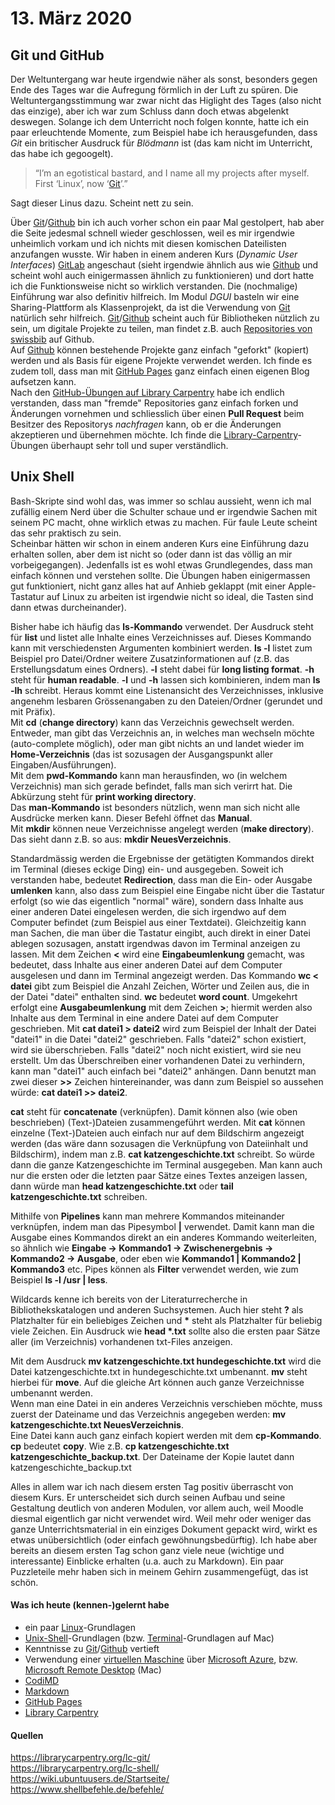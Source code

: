 # 13. März 2020
## Git und GitHub
Der Weltuntergang war heute irgendwie näher als sonst, besonders gegen Ende des Tages war die Aufregung förmlich in der Luft zu spüren. Die Weltuntergangsstimmung war zwar nicht das Higlight des Tages (also nicht das einzige), aber ich war zum Schluss dann doch etwas abgelenkt deswegen. Solange ich dem Unterricht noch folgen konnte, hatte ich ein paar erleuchtende Momente, zum Beispiel habe ich herausgefunden, dass *Git* ein britischer Ausdruck für *Blödmann* ist (das kam nicht im Unterricht, das habe ich gegoogelt).
>“I’m an egotistical bastard, and I name all my projects after myself. First ‘Linux’, now ‘[Git](https://de.wikipedia.org/wiki/Git)’.” 

Sagt dieser Linus dazu. Scheint nett zu sein.

Über [Git](https://git-scm.com)/[Github](https://github.com) bin ich auch vorher schon ein paar Mal gestolpert, hab aber die Seite jedesmal schnell wieder geschlossen, weil es mir irgendwie unheimlich vorkam und ich nichts mit diesen komischen Dateilisten anzufangen wusste. Wir haben in einem anderen Kurs (*Dynamic User Interfaces*) [GitLab](https://about.gitlab.com) angeschaut (sieht irgendwie ähnlich aus wie [Github](https://github.com) und scheint wohl auch einigermassen ähnlich zu funktionieren) und dort hatte ich die Funktionsweise nicht so wirklich verstanden. Die (nochmalige) Einführung war also definitiv hilfreich. Im Modul *DGUI* basteln wir eine Sharing-Plattform als Klassenprojekt, da ist die Verwendung von [Git](https://git-scm.com) natürlich sehr hilfreich. [Git](https://git-scm.com)/[Github](https://github.com) scheint auch für Bibliotheken nützlich zu sein, um digitale Projekte zu teilen, man findet z.B. auch [Repositories von swissbib](https://github.com/swissbib) auf Github.  
Auf [Github](https://github.com) können bestehende Projekte ganz einfach "geforkt" (kopiert) werden und als Basis für eigene Projekte verwendet werden. Ich finde es zudem toll, dass man mit [GitHub Pages](https://pages.github.com) ganz einfach einen eigenen Blog aufsetzen kann.  
Nach den [GitHub-Übungen auf Library Carpentry](https://librarycarpentry.org/lc-git/) habe ich endlich verstanden, dass man "fremde" Repositories ganz einfach forken und Änderungen vornehmen und schliesslich über einen **Pull Request** beim Besitzer des Repositorys *nachfragen* kann, ob er die Änderungen akzeptieren und übernehmen möchte. Ich finde die [Library-Carpentry](https://librarycarpentry.org)-Übungen überhaupt sehr toll und super verständlich.

## Unix Shell
Bash-Skripte sind wohl das, was immer so schlau aussieht, wenn ich mal zufällig einem Nerd über die Schulter schaue und er irgendwie Sachen mit seinem PC macht, ohne wirklich etwas zu machen. Für faule Leute scheint das sehr praktisch zu sein.  
Scheinbar hätten wir schon in einem anderen Kurs eine Einführung dazu erhalten sollen, aber dem ist nicht so (oder dann ist das völlig an mir vorbeigegangen). Jedenfalls ist es wohl etwas Grundlegendes, dass man einfach können und verstehen sollte. Die Übungen haben einigermassen gut funktioniert, nicht ganz alles hat auf Anhieb geklappt (mit einer Apple-Tastatur auf Linux zu arbeiten ist irgendwie nicht so ideal, die Tasten sind dann etwas durcheinander).   

Bisher habe ich häufig das **ls-Kommando** verwendet. Der Ausdruck steht für **list** und listet alle Inhalte eines Verzeichnisses auf. Dieses Kommando kann mit verschiedensten Argumenten kombiniert werden. **ls -l** listet zum Beispiel pro Datei/Ordner weitere Zusatzinformationen auf (z.B. das Erstellungsdatum eines Ordners). **-l** steht dabei für **long listing format**. **-h** steht für **human readable**. **-l** und **-h** lassen sich kombinieren, indem man **ls -lh** schreibt. Heraus kommt eine Listenansicht des Verzeichnisses, inklusive angenehm lesbaren Grössenangaben zu den Dateien/Ordner (gerundet und mit Präfix).  
Mit **cd** (**change directory**) kann das Verzeichnis gewechselt werden. Entweder, man gibt das Verzeichnis an, in welches man wechseln möchte (auto-complete möglich), oder man gibt nichts an und landet wieder im **Home-Verzeichnis** (das ist sozusagen der Ausgangspunkt aller Eingaben/Ausführungen).  
Mit dem **pwd-Kommando** kann man herausfinden, wo (in welchem Verzeichnis) man sich gerade befindet, falls man sich verirrt hat. Die Abkürzung steht für **print working directory**.  
Das **man-Kommando** ist besonders nützlich, wenn man sich nicht alle Ausdrücke merken kann. Dieser Befehl öffnet das **Manual**.  
Mit **mkdir** können neue Verzeichnisse angelegt werden (**make directory**). Das sieht dann z.B. so aus: **mkdir NeuesVerzeichnis**.  

Standardmässig werden die Ergebnisse der getätigten Kommandos direkt im Terminal (dieses eckige Ding) ein- und ausgegeben.
Soweit ich verstanden habe, bedeutet **Redirection**, dass man die Ein- oder Ausgabe **umlenken** kann, also dass zum Beispiel eine Eingabe nicht über die Tastatur erfolgt (so wie das eigentlich "normal" wäre), sondern dass Inhalte aus einer anderen Datei eingelesen werden, die sich irgendwo auf dem Computer befindet (zum Beispiel aus einer Textdatei). Gleichzeitig kann man Sachen, die man über die Tastatur eingibt, auch direkt in einer Datei ablegen sozusagen, anstatt irgendwas davon im Terminal anzeigen zu lassen. Mit dem Zeichen **<** wird eine **Eingabeumlenkung** gemacht, was bedeutet, dass Inhalte aus einer anderen Datei auf dem Computer ausgelesen und dann im Terminal angezeigt werden. Das Kommando **wc < datei** gibt zum Beispiel die Anzahl Zeichen, Wörter und Zeilen aus, die in der Datei "datei" enthalten sind. **wc** bedeutet **word count**.
Umgekehrt erfolgt eine **Ausgabeumlenkung** mit dem Zeichen **>**; hiermit werden also Inhalte aus dem Terminal in eine andere Datei auf dem Computer geschrieben. Mit **cat datei1 > datei2** wird zum Beispiel der Inhalt der Datei "datei1" in die Datei "datei2" geschrieben. Falls "datei2" schon existiert, wird sie überschrieben. Falls "datei2" noch nicht existiert, wird sie neu erstellt. Um das Überschreiben einer vorhandenen Datei zu verhindern, kann man "datei1" auch einfach bei "datei2" anhängen. Dann benutzt man zwei dieser **>>** Zeichen hintereinander, was dann zum Beispiel so aussehen würde: **cat datei1 >> datei2**.  

**cat** steht für **concatenate** (verknüpfen). Damit können also (wie oben beschrieben) (Text-)Dateien zusammengeführt werden. Mit **cat** können einzelne (Text-)Dateien auch einfach nur auf dem Bildschirm angezeigt werden (das wäre dann sozusagen die Verknüpfung von Dateiinhalt und Bildschirm), indem man z.B. **cat katzengeschichte.txt** schreibt. So würde dann die ganze Katzengeschichte im Terminal ausgegeben. Man kann auch nur die ersten oder die letzten paar Sätze eines Textes anzeigen lassen, dann würde man **head katzengeschichte.txt** oder **tail katzengeschichte.txt** schreiben.  

Mithilfe von **Pipelines** kann man mehrere Kommandos miteinander verknüpfen, indem man das Pipesymbol **|** verwendet. Damit kann man die Ausgabe eines Kommandos direkt an ein anderes Kommando weiterleiten, so ähnlich wie **Eingabe -> Kommando1 -> Zwischenergebnis -> Kommando2 -> Ausgabe**, oder eben wie **Kommando1 | Kommando2 | Kommando3** etc. Pipes können als **Filter** verwendet werden, wie zum Beispiel **ls -l /usr | less**.  

Wildcards kenne ich bereits von der Literaturrecherche in Bibliothekskatalogen und anderen Suchsystemen. Auch hier steht **?** als Platzhalter für ein beliebiges Zeichen und **\*** steht als Platzhalter für beliebig viele Zeichen. Ein Ausdruck wie **head \*.txt** sollte also die ersten paar Sätze aller (im Verzeichnis) vorhandenen txt-Files anzeigen.  

Mit dem Ausdruck **mv katzengeschichte.txt hundegeschichte.txt** wird die Datei katzengeschichte.txt in hundegeschichte.txt umbenannt. **mv** steht hierbei für **move**. Auf die gleiche Art können auch ganze Verzeichnisse umbenannt werden.  
Wenn man eine Datei in ein anderes Verzeichnis verschieben möchte, muss zuerst der Dateiname und das Verzeichnis angegeben werden: **mv katzengeschichte.txt NeuesVerzeichnis**.   
Eine Datei kann auch ganz einfach kopiert werden mit dem **cp-Kommando**. **cp** bedeutet **copy**. Wie z.B. **cp katzengeschichte.txt katzengeschichte_backup.txt**. Der Dateiname der Kopie lautet dann katzengeschichte_backup.txt

Alles in allem war ich nach diesem ersten Tag positiv überrascht von diesem Kurs. Er unterscheidet sich durch seinen Aufbau und seine Gestaltung deutlich von anderen Modulen, vor allem auch, weil Moodle diesmal eigentlich gar nicht verwendet wird. Weil mehr oder weniger das ganze Unterrichtsmaterial in ein einziges Dokument gepackt wird, wirkt es etwas unübersichtlich (oder einfach gewöhnungsbedürftig). Ich habe aber bereits an diesem ersten Tag schon ganz viele neue (wichtige und interessante) Einblicke erhalten (u.a. auch zu Markdown). Ein paar Puzzleteile mehr haben sich in meinem Gehirn zusammengefügt, das ist schön.  

#### Was ich heute (kennen-)gelernt habe
* ein paar [Linux](https://de.wikipedia.org/wiki/Linux)-Grundlagen
* [Unix-Shell](https://de.wikipedia.org/wiki/Unix-Shell)-Grundlagen (bzw. [Terminal](https://de.wikipedia.org/wiki/Terminal_(Apple))-Grundlagen auf Mac)
* Kenntnisse zu [Git](https://git-scm.com)/[Github](https://github.com) vertieft
* Verwendung einer [virtuellen Maschine](https://de.wikipedia.org/wiki/Virtuelle_Maschine) über [Microsoft Azure](https://azure.microsoft.com/de-de/services/lab-services/), bzw. [Microsoft Remote Desktop](https://apps.apple.com/ch/app/microsoft-remote-desktop/id1295203466?mt=12) (Mac)
* [CodiMD](https://info.gwdg.de/docs-dev/doku.php?id=de:services:email_collaboration:codimd)
* [Markdown](https://www.markdownguide.org/basic-syntax/)
* [GitHub Pages](https://pages.github.com)
* [Library Carpentry](https://librarycarpentry.org)

#### Quellen
https://librarycarpentry.org/lc-git/  
https://librarycarpentry.org/lc-shell/  
https://wiki.ubuntuusers.de/Startseite/  
https://www.shellbefehle.de/befehle/

